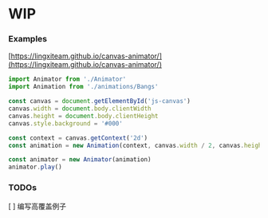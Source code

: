# WIP

### Examples
[https://lingxiteam.github.io/canvas-animator/](https://lingxiteam.github.io/canvas-animator/)

```javascript
import Animator from './Animator'
import Animation from './animations/Bangs'

const canvas = document.getElementById('js-canvas')
canvas.width = document.body.clientWidth
canvas.height = document.body.clientHeight
canvas.style.background = '#000'

const context = canvas.getContext('2d')
const animation = new Animation(context, canvas.width / 2, canvas.height / 2)

const animator = new Animator(animation)
animator.play()
```

### TODOs
[ ] 编写高覆盖例子
